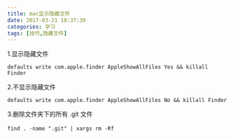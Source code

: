 ```yaml
---
title: mac显示隐藏文件
date: 2017-03-21 18:37:39
categories: 学习
tags: [技巧,隐藏文件]
---
```


1.显示隐藏文件
<!--more-->
```
defaults write com.apple.finder AppleShowAllFiles Yes && killall Finder 
```

2.不显示隐藏文件
```
defaults write com.apple.finder AppleShowAllFiles No && killall Finder 
```

3.删除文件夹下的所有 .git 文件
```
find . -name ".git" | xargs rm -Rf　　
```
